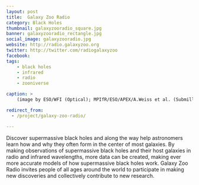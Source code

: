 ```yaml
---
layout: post
title:  Galaxy Zoo Radio
category: Black Holes
thumbnail: galaxyzooradio_square.jpg
banner: galaxyzooradio_rectangle.jpg
social_image: galaxyzooradio.jpg
website: http://radio.galaxyzoo.org
twitter: http://twitter.com/radiogalaxyzoo
facebook:
tags:
    - black holes
    - infrared
    - radio
    - zooniverse

caption: >
    (image by ESO/WFI (Optical); MPIfR/ESO/APEX/A.Weiss et al. (Submillimetre); NASA/CXC/CfA/R.Kraft et al. (X-ray))

redirect_from:
  - /project/galaxy-zoo-radio/    

---
```

Discover supermassive black holes and along the way help astronomers learn how and why they often form in the center of most galaxies. By making observations of supermassive black holes and their host galaxies in radio and infrared wavelengths, more data can be created, making ever more accurate models of how supermassive black holes work. Galaxy Zoo Radio invites people of all ages around the world to participate in making new discoveries and collectively contribute to new research.
